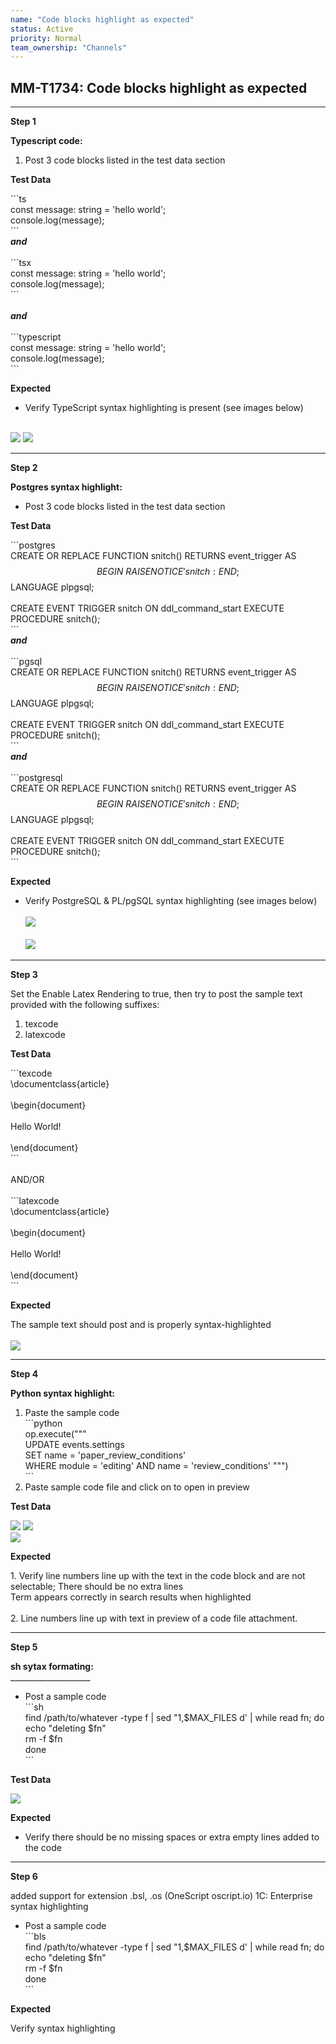 ```yaml
---
name: "Code blocks highlight as expected"
status: Active
priority: Normal
team_ownership: "Channels"
---
```


## MM-T1734: Code blocks highlight as expected

---

**Step 1**

**Typescript code:**

1. Post 3 code blocks listed in the test data section

**Test Data**

\`\`\`ts\
const message: string = 'hello world';\
console.log(message);\
\`\`\`\
**_and_**\
\
\`\`\`tsx\
const message: string = 'hello world';\
console.log(message);\
\`\`\`\
\
**_and_**\
\
\`\`\`typescript\
const message: string = 'hello world';\
console.log(message);\
\`\`\`

**Expected**

- Verify TypeScript syntax highlighting is present (see images below)

\
![](https://smartbear-tm4j-prod-us-west-2-attachment-rich-text.s3.us-west-2.amazonaws.com/embedded-f3277290f945470c4add5d21ef3dc7ca7b74388fc7152bfb6b99ae58c66a95a8-1588168937566-Screen+Shot+2020-04-29+at+10.00.41+AM.png) ![](https://smartbear-tm4j-prod-us-west-2-attachment-rich-text.s3.us-west-2.amazonaws.com/embedded-f3277290f945470c4add5d21ef3dc7ca7b74388fc7152bfb6b99ae58c66a95a8-1588168951513-Screen+Shot+2020-04-29+at+10.01.06+AM.png)

---

**Step 2**

**Postgres syntax highlight:**

- Post 3 code blocks listed in the test data section

**Test Data**

\`\`\`postgres\
CREATE OR REPLACE FUNCTION snitch() RETURNS event\_trigger AS $$\
BEGIN\
RAISE NOTICE 'snitch: % %', tg\_event, tg\_tag;\
END;\
$$ LANGUAGE plpgsql;\
\
CREATE EVENT TRIGGER snitch ON ddl\_command\_start EXECUTE PROCEDURE snitch();\
\`\`\`\
**_and_**\
\
\`\`\`pgsql\
CREATE OR REPLACE FUNCTION snitch() RETURNS event\_trigger AS $$\
BEGIN\
RAISE NOTICE 'snitch: % %', tg\_event, tg\_tag;\
END;\
$$ LANGUAGE plpgsql;\
\
CREATE EVENT TRIGGER snitch ON ddl\_command\_start EXECUTE PROCEDURE snitch();\
\`\`\`\
**_and_**\
\
\`\`\`postgresql\
CREATE OR REPLACE FUNCTION snitch() RETURNS event\_trigger AS $$\
BEGIN\
RAISE NOTICE 'snitch: % %', tg\_event, tg\_tag;\
END;\
$$ LANGUAGE plpgsql;\
\
CREATE EVENT TRIGGER snitch ON ddl\_command\_start EXECUTE PROCEDURE snitch();\
\`\`\`

**Expected**

- Verify PostgreSQL & PL/pgSQL syntax highlighting (see images below)\
  \
  ![](https://smartbear-tm4j-prod-us-west-2-attachment-rich-text.s3.us-west-2.amazonaws.com/embedded-f3277290f945470c4add5d21ef3dc7ca7b74388fc7152bfb6b99ae58c66a95a8-1592250553067-1592250553067.png)\
  \
  ![](https://smartbear-tm4j-prod-us-west-2-attachment-rich-text.s3.us-west-2.amazonaws.com/embedded-f3277290f945470c4add5d21ef3dc7ca7b74388fc7152bfb6b99ae58c66a95a8-1592250582975-1592250582975.png)

---

**Step 3**

Set the Enable Latex Rendering to true, then try to post the sample text provided with the following suffixes:

1. texcode
2. latexcode

**Test Data**

\`\`\`texcode\
\documentclass{article}\
\
\begin{document}\
\
Hello World!\
\
\end{document}\
\`\`\`\
\
AND/OR \
\
\`\`\`latexcode\
\documentclass{article}\
\
\begin{document}\
\
Hello World!\
\
\end{document}\
\`\`\`

**Expected**

The sample text should post and is properly syntax-highlighted\
\
![](https://smartbear-tm4j-prod-us-west-2-attachment-rich-text.s3.us-west-2.amazonaws.com/embedded-f3277290f945470c4add5d21ef3dc7ca7b74388fc7152bfb6b99ae58c66a95a8-1601595239432-Screen+Shot+2020-10-01+at+7.33.01+PM.png)

---

**Step 4**

**Python syntax highlight:**

1. Paste the sample code\
   \`\`\`python\
   op.execute("""\
   UPDATE events.settings\
   SET name = 'paper\_review\_conditions'\
   WHERE module = 'editing' AND name = 'review\_conditions' """)\
   \`\`\`
2. Paste sample code file and click on to open in preview 

**Test Data**

![](https://smartbear-tm4j-prod-us-west-2-attachment-rich-text.s3.us-west-2.amazonaws.com/embedded-f3277290f945470c4add5d21ef3dc7ca7b74388fc7152bfb6b99ae58c66a95a8-1602524404360-Screen+Shot+2020-10-12+at+1.38.31+PM.png) ![](https://smartbear-tm4j-prod-us-west-2-attachment-rich-text.s3.us-west-2.amazonaws.com/embedded-f3277290f945470c4add5d21ef3dc7ca7b74388fc7152bfb6b99ae58c66a95a8-1602524384147-Screen+Shot+2020-10-12+at+1.39.17+PM.png)\
![](https://smartbear-tm4j-prod-us-west-2-attachment-rich-text.s3.us-west-2.amazonaws.com/embedded-f3277290f945470c4add5d21ef3dc7ca7b74388fc7152bfb6b99ae58c66a95a8-1602524700769-1602524700769.png)

**Expected**

1\. Verify line numbers line up with the text in the code block and are not selectable; There should be no extra lines\
Term appears correctly in search results when highlighted\
\
2\. Line numbers line up with text in preview of a code file attachment.

---

**Step 5**

**sh sytax formating:**\
\_\_\_\_\_\_\_\_\_\_\_\_\_\_\_\_\_\_\_\_

- Post a sample code\
  \`\`\`sh\
  find /path/to/whatever -type f | sed "1,$MAX\_FILES d' | while read fn; do\
  echo "deleting $fn"\
  rm -f $fn\
  done\
  \`\`\`

**Test Data**

![](https://smartbear-tm4j-prod-us-west-2-attachment-rich-text.s3.us-west-2.amazonaws.com/embedded-f3277290f945470c4add5d21ef3dc7ca7b74388fc7152bfb6b99ae58c66a95a8-1602525351396-1602525351396.png)

**Expected**

- Verify there should be no missing spaces or extra empty lines added to the code 

---

**Step 6**

added support for extension .bsl, .os (OneScript oscript.io) 1C: Enterprise syntax highlighting

- Post a sample code\
  \`\`\`bls\
  find /path/to/whatever -type f | sed "1,$MAX\_FILES d' | while read fn; do\
  echo "deleting $fn"\
  rm -f $fn\
  done\
  \`\`\`

**Expected**

Verify syntax highlighting 
